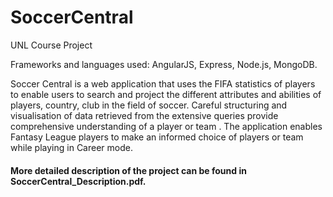 # SoccerCentral
UNL Course Project

Frameworks and languages used: AngularJS, Express, Node.js, MongoDB. 

Soccer Central is a web application that uses the FIFA
statistics of players to enable users to search and project the
different attributes and abilities of players, country, club in the
field of soccer. Careful structuring and visualisation of data
retrieved from the extensive queries provide comprehensive
understanding of a player or team . The application enables
Fantasy League players to make an informed choice of players
or team while playing in Career mode.

#### More detailed description of the project can be found in SoccerCentral_Description.pdf.
